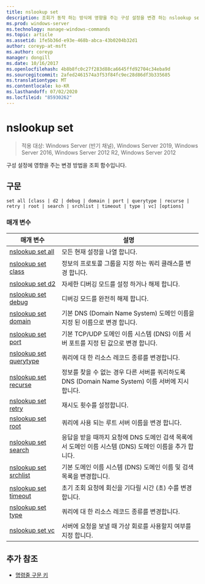 ```yaml
---
title: nslookup set
description: 조회가 동작 하는 방식에 영향을 주는 구성 설정을 변경 하는 nslookup set 명령에 대 한 참조 문서입니다.
ms.prod: windows-server
ms.technology: manage-windows-commands
ms.topic: article
ms.assetid: 1fe5b36d-e93e-468b-abca-43b0204b32d1
author: coreyp-at-msft
ms.author: coreyp
manager: dongill
ms.date: 10/16/2017
ms.openlocfilehash: 4b8b8fc0c27f283d88ca6645ffd92704c34eba9d
ms.sourcegitcommit: 2afed2461574a3f53f84fc9ec28d86df3b335685
ms.translationtype: MT
ms.contentlocale: ko-KR
ms.lasthandoff: 07/02/2020
ms.locfileid: "85930262"
---
```

# <a name="nslookup-set"></a>nslookup set

> 적용 대상: Windows Server (반기 채널), Windows Server 2019, Windows Server 2016, Windows Server 2012 R2, Windows Server 2012

구성 설정에 영향을 주는 변경 방법을 조회 함수입니다.

## <a name="syntax"></a>구문

```
set all [class | d2 | debug | domain | port | querytype | recurse | retry | root | search | srchlist | timeout | type | vc] [options]
```

### <a name="parameters"></a>매개 변수

| 매개 변수 | 설명 |
| --------- | ----------- |
| [nslookup set all](nslookup-set-all.md) | 모든 현재 설정을 나열 합니다. |
| [nslookup set class](nslookup-set-class.md) | 정보의 프로토콜 그룹을 지정 하는 쿼리 클래스를 변경 합니다. |
| [nslookup set d2](nslookup-set-d2.md) | 자세한 디버깅 모드를 설정 하거나 해제 합니다. |
| [nslookup set debug](nslookup-set-debug.md) | 디버깅 모드를 완전히 해제 합니다. |
| [nslookup set domain](nslookup-set-domain.md) | 기본 DNS (Domain Name System) 도메인 이름을 지정 된 이름으로 변경 합니다. |
| [nslookup set port](nslookup-set-port.md) | 기본 TCP/UDP 도메인 이름 시스템 (DNS) 이름 서버 포트를 지정 된 값으로 변경 합니다.
| [nslookup set querytype](nslookup-set-querytype.md) | 쿼리에 대 한 리소스 레코드 종류를 변경합니다. |
| [nslookup set recurse](nslookup-set-recurse.md) | 정보를 찾을 수 없는 경우 다른 서버를 쿼리하도록 DNS (Domain Name System) 이름 서버에 지시 합니다. |
| [nslookup set retry](nslookup-set-retry.md) | 재시도 횟수를 설정합니다. |
| [nslookup set root](nslookup-set-root.md) | 쿼리에 사용 되는 루트 서버 이름을 변경 합니다. |
| [nslookup set search](nslookup-set-search.md) | 응답을 받을 때까지 요청에 DNS 도메인 검색 목록에서 도메인 이름 시스템 (DNS) 도메인 이름을 추가 합니다. |
| [nslookup set srchlist](nslookup-set-srchlist.md) | 기본 도메인 이름 시스템 (DNS) 도메인 이름 및 검색 목록을 변경합니다. |
| [nslookup set timeout](nslookup-set-timeout.md) | 초기 조회 요청에 회신을 기다릴 시간 (초) 수를 변경 합니다. |
| [nslookup set type](nslookup-set-type.md) | 쿼리에 대 한 리소스 레코드 종류를 변경합니다. |
| [nslookup set vc](nslookup-set-vc.md) | 서버에 요청을 보낼 때 가상 회로를 사용할지 여부를 지정 합니다. |

## <a name="additional-references"></a>추가 참조

- [명령줄 구문 키](command-line-syntax-key.md)
